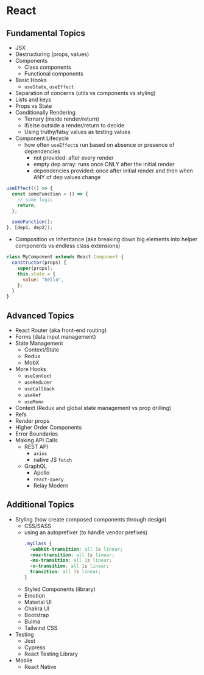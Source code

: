 # React

## Fundamental Topics

- JSX
- Destructuring (props, values)
- Components
  - Class components
  - Functional components
- Basic Hooks
  - `useState`, `useEffect`
- Separation of concerns (utils vs components vs styling)
- Lists and keys
- Props vs State
- Conditionally Rendering
  - Ternary (inside render/return)
  - if/else outside a render/return to decide
  - Using truthy/falsy values as testing values
- Component Lifecycle
  - how often `useEffect`s run based on absence or presence of dependencies
    - not provided: after every render
    - empty dep array: runs once ONLY after the initial render
    - dependencies provided: once after initial render and then when ANY of dep values change

```js
useEffect(() => {
  const someFunction = () => {
    // some logic
    return;
  };

  someFunction();
}, [dep1, dep2]);
```

- Composition vs Inheritance (aka breaking down big elements into helper components vs endless class extensions)

```js
class MyComponent extends React.Component {
  constructor(props) {
    super(props);
    this.state = {
      value: "hello",
    };
  }
}
```

## Advanced Topics

- React Router (aka front-end routing)
- Forms (data input management)
- State Management
  - Context/State
  - Redux
  - MobX
- More Hooks
  - `useContext`
  - `useReducer`
  - `useCallback`
  - `useRef`
  - `useMemo`
- Context (Redux and global state management vs prop drilling)
- Refs
- Render props
- Higher Order Components
- Error Boundaries
- Making API Calls
  - REST API
    - `axios`
    - native JS `fetch`
  - GraphQL
    - Apollo
    - `react-query`
    - Relay Modern

## Additional Topics

- Styling (how create composed components through design)
  - CSS/SASS
  - using an autoprefixer (to handle vendor prefixes)
    ```css
    .myClass {
      -webkit-transition: all 1s linear;
      -moz-transition: all 1s linear;
      -ms-transition: all 1s linear;
      -o-transition: all 1s linear;
      transition: all 1s linear;
    }
    ```
  - Styled Components (library)
  - Emotion
  - Material UI
  - Chakra UI
  - Bootstrap
  - Bulma
  - Tailwind CSS
- Testing
  - Jest
  - Cypress
  - React Testing Library
- Mobile
  - React Native
